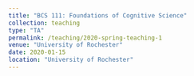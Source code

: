 ```yaml
---
title: "BCS 111: Foundations of Cognitive Science"
collection: teaching
type: "TA"
permalink: /teaching/2020-spring-teaching-1
venue: "University of Rochester"
date: 2020-01-15
location: "University of Rochester"
---
```

